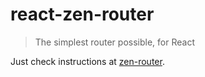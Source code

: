 # react-zen-router

> The simplest router possible, for React

Just check instructions at [zen-router](https://github.com/joaomilho/zen-router).